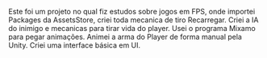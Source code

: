 Este foi um projeto no qual fiz estudos sobre jogos em FPS, onde importei Packages da AssetsStore, criei toda mecanica de tiro
Recarregar. 
Criei a IA do inimigo e mecanicas para tirar vida do player. 
Usei o programa Mixamo para pegar animações.
Animei a arma do Player de forma manual pela Unity.
Criei uma interface básica em UI. 
